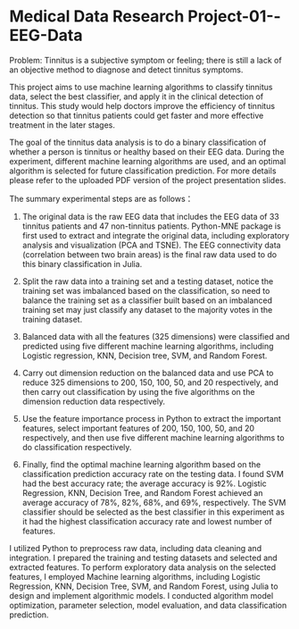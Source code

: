# Medical Data Research Project-01--EEG-Data

Problem: Tinnitus is a subjective symptom or feeling; there is still a lack of an objective method to diagnose and detect tinnitus symptoms.

This project aims to use machine learning algorithms to classify tinnitus data, select the best classifier, and apply it in the clinical detection of tinnitus. This study would help doctors improve the efficiency of tinnitus detection so that tinnitus patients could get faster and more effective treatment in the later stages.

The goal of the tinnitus data analysis is to do a binary classification of whether a person is tinnitus or healthy based on their EEG data. During the experiment, different machine learning algorithms are used, and an optimal algorithm is selected for future classification prediction. For more details please refer to the uploaded PDF version of the project presentation slides.

The summary experimental steps are as follows：

1. The original data is the raw EEG data that includes the EEG data of 33 tinnitus patients and 47 non-tinnitus patients. Python-MNE package is first used to extract and integrate the original data, including exploratory analysis and visualization (PCA and TSNE). The EEG connectivity data (correlation between two brain areas) is the final raw data used to do this binary classification in Julia.
 
2. Split the raw data into a training set and a testing dataset, notice the training set was imbalanced based on the classification, so need to balance the training set as a classifier built based on an imbalanced training set may just classify any dataset to the majority votes in the training dataset.
 
3. Balanced data with all the features (325 dimensions) were classified and predicted using five different machine learning algorithms, including Logistic regression, KNN, Decision tree, SVM, and Random Forest.
   
4. Carry out dimension reduction on the balanced data and use PCA to reduce 325 dimensions to 200, 150, 100, 50, and 20 respectively, and then carry out classification by using the five algorithms on the dimension reduction data respectively.
   
5. Use the feature importance process in Python to extract the important features, select important features of 200, 150, 100, 50, and 20 respectively, and then use five different machine learning algorithms to do classification respectively.
    
6. Finally, find the optimal machine learning algorithm based on the classification prediction accuracy rate on the testing data. I found SVM had the best accuracy rate; the average accuracy is 92%. Logistic Regression, KNN, Decision Tree, and Random Forest achieved an average accuracy of 78%, 82%, 68%, and 69%, respectively. The SVM classifier should be selected as the best classifier in this experiment as it had the highest classification accuracy rate and lowest number of features.


I utilized Python to preprocess raw data, including data cleaning and integration. I prepared the training and testing datasets and selected and extracted features. To perform exploratory data analysis on the selected features, I employed Machine learning algorithms, including Logistic Regression, KNN, Decision Tree, SVM, and Random Forest, using Julia to design and implement algorithmic models. I conducted algorithm model optimization, parameter selection, model evaluation, and data classification prediction.


